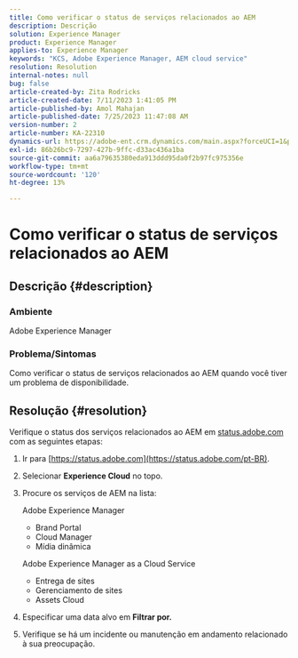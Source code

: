 ```yaml
---
title: Como verificar o status de serviços relacionados ao AEM
description: Descrição
solution: Experience Manager
product: Experience Manager
applies-to: Experience Manager
keywords: "KCS, Adobe Experience Manager, AEM cloud service"
resolution: Resolution
internal-notes: null
bug: false
article-created-by: Zita Rodricks
article-created-date: 7/11/2023 1:41:05 PM
article-published-by: Amol Mahajan
article-published-date: 7/25/2023 11:47:08 AM
version-number: 2
article-number: KA-22310
dynamics-url: https://adobe-ent.crm.dynamics.com/main.aspx?forceUCI=1&pagetype=entityrecord&etn=knowledgearticle&id=85864194-f01f-ee11-9cbe-6045bd006239
exl-id: 86b26bc9-7297-427b-9ffc-d33ac436a1ba
source-git-commit: aa6a79635380eda913ddd95da0f2b97fc975356e
workflow-type: tm+mt
source-wordcount: '120'
ht-degree: 13%

---
```


# Como verificar o status de serviços relacionados ao AEM

## Descrição {#description}


### Ambiente

Adobe Experience Manager

### Problema/Sintomas

Como verificar o status de serviços relacionados ao AEM quando você tiver um problema de disponibilidade.


## Resolução {#resolution}


Verifique o status dos serviços relacionados ao AEM em [status.adobe.com](https://status.adobe.com/br) com as seguintes etapas:

1. Ir para [https://status.adobe.com](https://status.adobe.com/pt-BR).
2. Selecionar <b>Experience Cloud</b> no topo.
3. Procure os serviços de AEM na lista:


   Adobe Experience Manager

   - Brand Portal
   - Cloud Manager
   - Mídia dinâmica



   Adobe Experience Manager as a Cloud Service

   - Entrega de sites
   - Gerenciamento de sites
   - Assets Cloud


4. Especificar uma data alvo em <b>Filtrar por.</b>
5. Verifique se há um incidente ou manutenção em andamento relacionado à sua preocupação.
